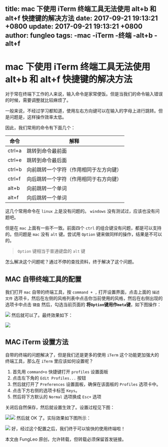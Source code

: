 title: mac 下使用 iTerm 终端工具无法使用 alt+b 和 alt+f 快捷键的解决方法
date: 2017-09-21 19:13:21 +0800
update: 2017-09-21 19:13:21 +0800
author: fungleo
tags:
    -mac
    -iTerm
    -终端
    -alt+b
    -alt+f
---

# mac 下使用 iTerm 终端工具无法使用 alt+b 和 alt+f 快捷键的解决方法

对于常在终端下工作的人来说，输入命令是家常便饭。但是当我们的命令输入错误的时候，需要调整就比较麻烦了。

一般来说，不经过学习都知道，使用左右方向键可以在输入的字母上进行跳转。但是问题是，这样操作效率太低。

因此，我们常用的命令有下面几个：

命令 | 解释
---|---
ctrl+a|跳转到命令最前面
ctrl+e|跳转到命令最后面
ctrl+b|向前跳转一个字符（作用相同于左方向键）
ctrl+f|向后跳转一个字符（作用相同于右方向键）
alt+b|向前跳转一个单词
alt+f|向后跳转一个单词

这几个常用命令在 `linux` 上是没有问题的。 `windows` 没有测试过，应该也没有问题吧。

但是在 `mac` 上面有一些不一致。前面四个 `ctrl` 的组合键没有问题，都是可以支持的。但问题是 `mac` 没有 `alt` 键。尝试用 `Option` 键来做同样的操作，结果是不可以的。

> `Option` 键相当于普通键盘的 `alt` 键

怎么解决这个问题呢？通过不停的查找资料，终于解决了这个问题。

## MAC 自带终端工具的配置

我们打开 `mac` 自带的终端工具，按 `command + ,` 打开设置界面，点击上面的 `描述文件` 选项卡，然后在左侧的风格列表中点击你当前使用的风格，然后在右侧出现的选项卡中点击 `键盘` 然后，勾选当前页面的 **将`Option`键用作`meta`键**，如下图操作：

![](https://raw.githubusercontent.com/fengcms/articles/master/image/9f/671585760854687d7f35cba9cedee0.png)
然后就可以了。最终效果如下：

![](https://raw.githubusercontent.com/fengcms/articles/master/image/2b/d11c9ef19bf1151650bc9f400cf2e4.gif)
## MAC iTerm 设置方法

自带的终端的问题解决了，但是我们还是更多的使用 `iTerm` 这个功能更加强大的终端工具，那么在 `iTerm` 里应该如何设置呢？

1. 首先用 `command+o` 快捷键打开 `profiles` 设置面板
2. 点击左下角的 `Edit Profiles...` 按钮
3. 然后就打开了 `Preferences` 设置面板，确保在该面板的 `Profiles` 选项卡中。
4. 点击下方右侧的选项卡标签 `Keys`。
5. 然后将下方默认的 `Normal` 选项换成 `Esc+` 选项

关闭后自然保存，然后就设置生效了。设置过程见下图：

![](https://raw.githubusercontent.com/fengcms/articles/master/image/21/cde2150d3e2c4fe6c360cffc0250a6.png)![](https://raw.githubusercontent.com/fengcms/articles/master/image/d7/5fe352c16a92b2a39febe1ca01e388.png)
然后就 OK 了。实际效果如下图所示：


![](https://raw.githubusercontent.com/fengcms/articles/master/image/94/50c9f7ef708589235bebd01ca7e0cd.gif)
好，经过这个配置之后，我们终于可以愉快的使用终端啦！

本文由 FungLeo 原创，允许转载，但转载必须保留首发链接。


